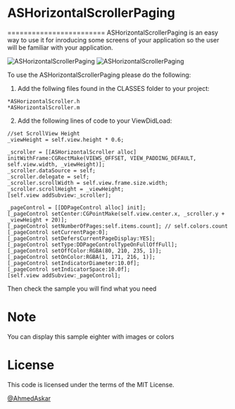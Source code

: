 # ASHorizontalScrollerPaging
========================
ASHorizontalScrollerPaging is an easy way to use it for inroducing some screens of your application so the user will be familiar with your application.





![ASHorizontalScrollerPaging](https://github.com/AhmedAskar/ASHorizontalScrollerPaging/blob/master/ASHorizontalScrollerPaging/Shoot1.png)     ![ASHorizontalScrollerPaging](https://github.com/AhmedAskar/ASHorizontalScrollerPaging/blob/master/ASHorizontalScrollerPaging/Shoot2.png)


To use the ASHorizontalScrollerPaging please do the following:

1. Add the follwing files found in the CLASSES folder to your project:
```
*ASHorizontalScroller.h
*ASHorizontalScroller.m
```

2. Add the following lines of code to your ViewDidLoad:
```
//set ScrollView Height
_viewHeight = self.view.height * 0.6;

_scroller = [[ASHorizontalScroller alloc] initWithFrame:CGRectMake(VIEWS_OFFSET, VIEW_PADDING_DEFAULT, self.view.width, _viewHeight)];
_scroller.dataSource = self;
_scroller.delegate = self;
_scroller.scrollWidth = self.view.frame.size.width;
_scroller.scrollHeight = _viewHeight;
[self.view addSubview:_scroller];

_pageControl = [[DDPageControl alloc] init];
[_pageControl setCenter:CGPointMake(self.view.center.x, _scroller.y + _viewHeight + 20)];
[_pageControl setNumberOfPages:self.items.count]; // self.colors.count
[_pageControl setCurrentPage:0];
[_pageControl setDefersCurrentPageDisplay:YES];
[_pageControl setType:DDPageControlTypeOnFullOffFull];
[_pageControl setOffColor:RGBA(80, 210, 235, 1)];
[_pageControl setOnColor:RGBA(1, 171, 216, 1)];
[_pageControl setIndicatorDiameter:10.0f];
[_pageControl setIndicatorSpace:10.0f];
[self.view addSubview:_pageControl];

```

Then check the sample you will find what you need

# Note
You can display this sample eighter with images or colors

# License

This code is licensed under the terms of the MIT License.

[@AhmedAskar](https://www.linkedin.com/in/ahmed-askar-8a093244?trk=hp-identity-photo)